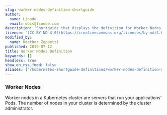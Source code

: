 ```yaml
---
slug: worker-nodes-definition-shortguide
author:
  name: Linode
  email: docs@linode.com
description: 'Shortguide that displays the definition for Worker Nodes.'
license: '[CC BY-ND 4.0](https://creativecommons.org/licenses/by-nd/4.0)'
modified_by:
  name: Heather Zoppetti
published: 2019-07-12
title: Worker Nodes Definition
keywords: []
headless: true
show_on_rss_feed: false
aliases: ['/kubernetes-shortguide-definitions/worker-nodes-definition-shortguide/']
---
```


### Worker Nodes

Worker nodes in a Kubernetes cluster are servers that run your applications' Pods. The number of nodes in your cluster is determined by the cluster administrator.
